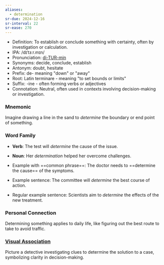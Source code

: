 ```yaml
---
aliases:
  - determination
sr-due: 2024-12-16
sr-interval: 22
sr-ease: 270
---
```

- Definition: To establish or conclude something with certainty, often by investigation or calculation.
- IPA: /dɪˈtɜːr.mɪn/
- Pronunciation: [di-TUR-min](https://www.google.com/search?q=how+to+pronounce+determine)
- Synonyms: decide, conclude, establish
- Antonym: doubt, hesitate
- Prefix: de- meaning "down" or "away"
- Root: Latin terminare - meaning "to set bounds or limits"
- Suffix: -ine - often forming verbs or adjectives
- Connotation: Neutral, often used in contexts involving decision-making or investigation.

### Mnemonic

Imagine drawing a line in the sand to *determine* the boundary or end point of something.

### Word Family

- **Verb**: The test will *determine* the cause of the issue.
- **Noun**: Her *determination* helped her overcome challenges.
  
- Example with ==common phrase==: The doctor needs to ==determine the cause== of the symptoms.
- Example sentence: The committee will *determine* the best course of action.
- Regular example sentence: Scientists aim to *determine* the effects of the new treatment.

### Personal Connection

Determining something applies to daily life, like figuring out the best route to take to avoid traffic.

### [Visual Association](https://www.google.com/search?tbm=isch&q=determine)

Picture a detective investigating clues to determine the solution to a case, symbolizing clarity in decision-making.
